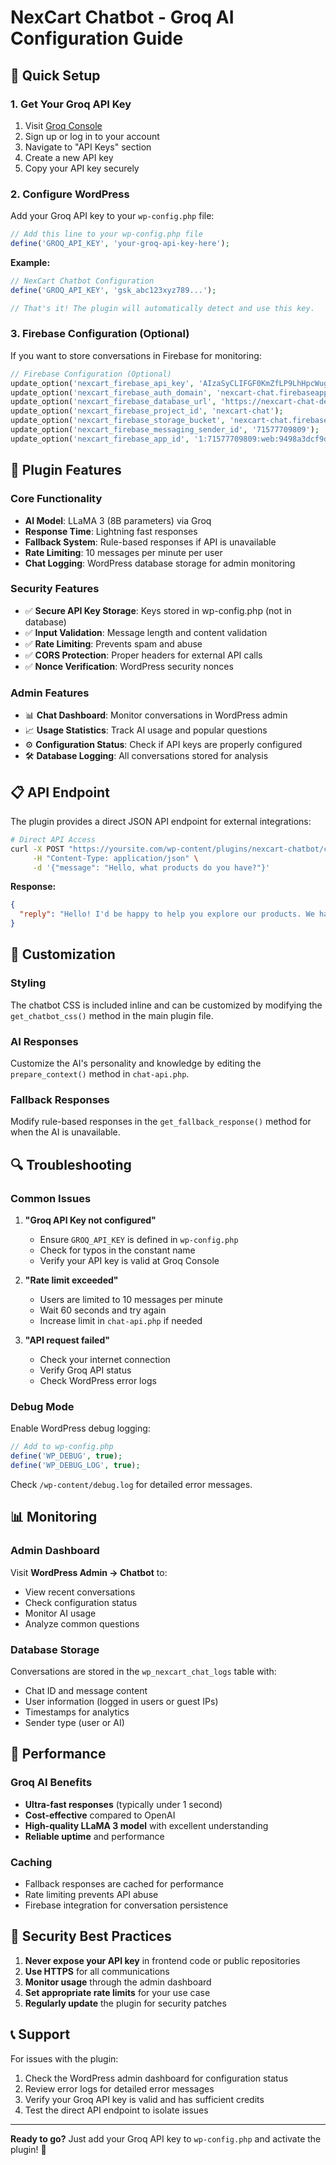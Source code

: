 # NexCart Chatbot - Groq AI Configuration Guide

## 🚀 Quick Setup

### 1. Get Your Groq API Key

1. Visit [Groq Console](https://console.groq.com/)
2. Sign up or log in to your account
3. Navigate to "API Keys" section
4. Create a new API key
5. Copy your API key securely

### 2. Configure WordPress

Add your Groq API key to your `wp-config.php` file:

```php
// Add this line to your wp-config.php file
define('GROQ_API_KEY', 'your-groq-api-key-here');
```

**Example:**
```php
// NexCart Chatbot Configuration
define('GROQ_API_KEY', 'gsk_abc123xyz789...');

// That's it! The plugin will automatically detect and use this key.
```

### 3. Firebase Configuration (Optional)

If you want to store conversations in Firebase for monitoring:

```php
// Firebase Configuration (Optional)
update_option('nexcart_firebase_api_key', 'AIzaSyCLIFGF0KmZfLP9LhHpcWugHgk3qKFqIy0');
update_option('nexcart_firebase_auth_domain', 'nexcart-chat.firebaseapp.com');
update_option('nexcart_firebase_database_url', 'https://nexcart-chat-default-rtdb.firebaseio.com');
update_option('nexcart_firebase_project_id', 'nexcart-chat');
update_option('nexcart_firebase_storage_bucket', 'nexcart-chat.firebasestorage.app');
update_option('nexcart_firebase_messaging_sender_id', '71577709809');
update_option('nexcart_firebase_app_id', '1:71577709809:web:9498a3dcf9d8b667644d50');
```

## 🔧 Plugin Features

### Core Functionality
- **AI Model**: LLaMA 3 (8B parameters) via Groq
- **Response Time**: Lightning fast responses
- **Fallback System**: Rule-based responses if API is unavailable
- **Rate Limiting**: 10 messages per minute per user
- **Chat Logging**: WordPress database storage for admin monitoring

### Security Features
- ✅ **Secure API Key Storage**: Keys stored in wp-config.php (not in database)
- ✅ **Input Validation**: Message length and content validation
- ✅ **Rate Limiting**: Prevents spam and abuse
- ✅ **CORS Protection**: Proper headers for external API calls
- ✅ **Nonce Verification**: WordPress security nonces

### Admin Features
- 📊 **Chat Dashboard**: Monitor conversations in WordPress admin
- 📈 **Usage Statistics**: Track AI usage and popular questions
- ⚙️ **Configuration Status**: Check if API keys are properly configured
- 🛠️ **Database Logging**: All conversations stored for analysis

## 📋 API Endpoint

The plugin provides a direct JSON API endpoint for external integrations:

```bash
# Direct API Access
curl -X POST "https://yoursite.com/wp-content/plugins/nexcart-chatbot/chat-api.php?action=nexcart_api" \
     -H "Content-Type: application/json" \
     -d '{"message": "Hello, what products do you have?"}'
```

**Response:**
```json
{
  "reply": "Hello! I'd be happy to help you explore our products. We have a wide variety of items available..."
}
```

## 🎨 Customization

### Styling
The chatbot CSS is included inline and can be customized by modifying the `get_chatbot_css()` method in the main plugin file.

### AI Responses
Customize the AI's personality and knowledge by editing the `prepare_context()` method in `chat-api.php`.

### Fallback Responses
Modify rule-based responses in the `get_fallback_response()` method for when the AI is unavailable.

## 🔍 Troubleshooting

### Common Issues

1. **"Groq API Key not configured"**
   - Ensure `GROQ_API_KEY` is defined in `wp-config.php`
   - Check for typos in the constant name
   - Verify your API key is valid at Groq Console

2. **"Rate limit exceeded"**
   - Users are limited to 10 messages per minute
   - Wait 60 seconds and try again
   - Increase limit in `chat-api.php` if needed

3. **"API request failed"**
   - Check your internet connection
   - Verify Groq API status
   - Check WordPress error logs

### Debug Mode

Enable WordPress debug logging:

```php
// Add to wp-config.php
define('WP_DEBUG', true);
define('WP_DEBUG_LOG', true);
```

Check `/wp-content/debug.log` for detailed error messages.

## 📊 Monitoring

### Admin Dashboard
Visit **WordPress Admin → Chatbot** to:
- View recent conversations
- Check configuration status
- Monitor AI usage
- Analyze common questions

### Database Storage
Conversations are stored in the `wp_nexcart_chat_logs` table with:
- Chat ID and message content
- User information (logged in users or guest IPs)
- Timestamps for analytics
- Sender type (user or AI)

## 🚀 Performance

### Groq AI Benefits
- **Ultra-fast responses** (typically under 1 second)
- **Cost-effective** compared to OpenAI
- **High-quality LLaMA 3 model** with excellent understanding
- **Reliable uptime** and performance

### Caching
- Fallback responses are cached for performance
- Rate limiting prevents API abuse
- Firebase integration for conversation persistence

## 🔐 Security Best Practices

1. **Never expose your API key** in frontend code or public repositories
2. **Use HTTPS** for all communications
3. **Monitor usage** through the admin dashboard
4. **Set appropriate rate limits** for your use case
5. **Regularly update** the plugin for security patches

## 📞 Support

For issues with the plugin:
1. Check the WordPress admin dashboard for configuration status
2. Review error logs for detailed error messages
3. Verify your Groq API key is valid and has sufficient credits
4. Test the direct API endpoint to isolate issues

---

**Ready to go?** Just add your Groq API key to `wp-config.php` and activate the plugin! 🎉

